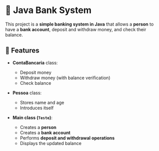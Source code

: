 # 🏦 Java Bank System

This project is a **simple banking system in Java** that allows a **person** to have a **bank account**, deposit and withdraw money, and check their balance.

## 📌 Features

- **ContaBancaria** class:
  - Deposit money
  - Withdraw money (with balance verification)
  - Check balance

- **Pessoa** class:
  - Stores name and age
  - Introduces itself

- **Main class (`Teste`)**:
  - Creates a **person**
  - Creates a **bank account**
  - Performs **deposit and withdrawal operations**
  - Displays the updated balance
